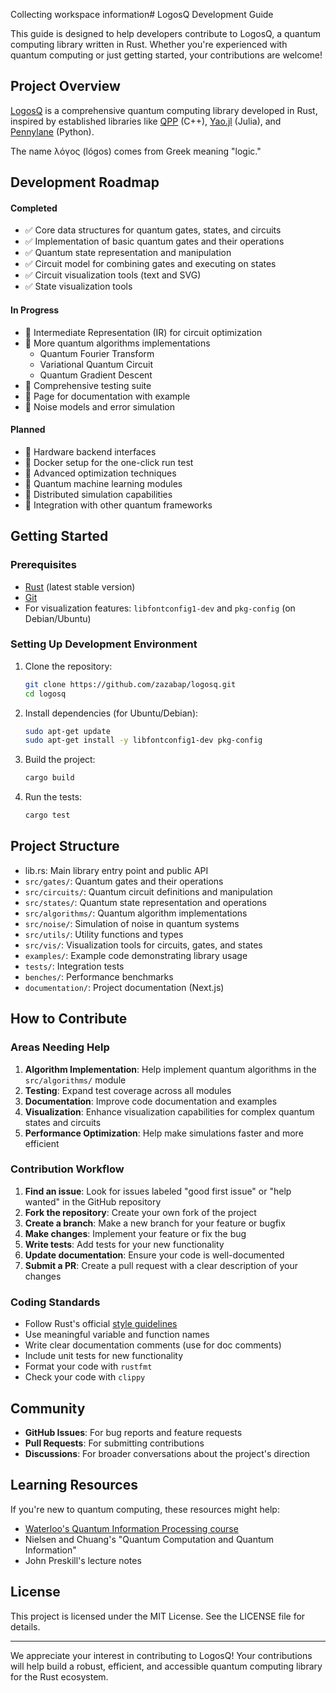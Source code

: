 Collecting workspace information# LogosQ Development Guide

This guide is designed to help developers contribute to LogosQ, a quantum computing library written in Rust. Whether you're experienced with quantum computing or just getting started, your contributions are welcome!

## Project Overview

[LogosQ](https://github.com/zazabap/logosq.git) is a comprehensive quantum computing library developed in Rust, inspired by established libraries like [QPP](https://journals.plos.org/plosone/article?id=10.1371/journal.pone.0208073) (C++), [Yao.jl](https://yaoquantum.org/) (Julia), and [Pennylane](https://pennylane.ai/) (Python).

The name λόγος (lógos) comes from Greek meaning "logic."

## Development Roadmap
#### Completed
- ✅ Core data structures for quantum gates, states, and circuits
- ✅ Implementation of basic quantum gates and their operations
- ✅ Quantum state representation and manipulation
- ✅ Circuit model for combining gates and executing on states
- ✅ Circuit visualization tools (text and SVG)
- ✅ State visualization tools

#### In Progress
- 🚧 Intermediate Representation (IR) for circuit optimization
- 🚧 More quantum algorithms implementations
  - Quantum Fourier Transform
  - Variational Quantum Circuit
  - Quantum Gradient Descent
- 🚧 Comprehensive testing suite
- 🚧 Page for documentation with example
- 🚧 Noise models and error simulation

#### Planned
- 📅 Hardware backend interfaces
- 📅 Docker setup for the one-click run test
- 📅 Advanced optimization techniques
- 📅 Quantum machine learning modules
- 📅 Distributed simulation capabilities
- 📅 Integration with other quantum frameworks

## Getting Started

### Prerequisites
- [Rust](https://rustup.rs/) (latest stable version)
- [Git](https://git-scm.com/)
- For visualization features: `libfontconfig1-dev` and `pkg-config` (on Debian/Ubuntu)

### Setting Up Development Environment

1. Clone the repository:
   ```bash
   git clone https://github.com/zazabap/logosq.git
   cd logosq
   ```

2. Install dependencies (for Ubuntu/Debian):
   ```bash
   sudo apt-get update
   sudo apt-get install -y libfontconfig1-dev pkg-config
   ```

3. Build the project:
   ```bash
   cargo build
   ```

4. Run the tests:
   ```bash
   cargo test
   ```

## Project Structure

- lib.rs: Main library entry point and public API
- `src/gates/`: Quantum gates and their operations
- `src/circuits/`: Quantum circuit definitions and manipulation
- `src/states/`: Quantum state representation and operations
- `src/algorithms/`: Quantum algorithm implementations
- `src/noise/`: Simulation of noise in quantum systems
- `src/utils/`: Utility functions and types
- `src/vis/`: Visualization tools for circuits, gates, and states
- `examples/`: Example code demonstrating library usage
- `tests/`: Integration tests
- `benches/`: Performance benchmarks
- `documentation/`: Project documentation (Next.js)

## How to Contribute

### Areas Needing Help

1. **Algorithm Implementation**: Help implement quantum algorithms in the `src/algorithms/` module
2. **Testing**: Expand test coverage across all modules
3. **Documentation**: Improve code documentation and examples
4. **Visualization**: Enhance visualization capabilities for complex quantum states and circuits
5. **Performance Optimization**: Help make simulations faster and more efficient

### Contribution Workflow

1. **Find an issue**: Look for issues labeled "good first issue" or "help wanted" in the GitHub repository
2. **Fork the repository**: Create your own fork of the project
3. **Create a branch**: Make a new branch for your feature or bugfix
4. **Make changes**: Implement your feature or fix the bug
5. **Write tests**: Add tests for your new functionality
6. **Update documentation**: Ensure your code is well-documented
7. **Submit a PR**: Create a pull request with a clear description of your changes

### Coding Standards

- Follow Rust's official [style guidelines](https://doc.rust-lang.org/1.0.0/style/README.html)
- Use meaningful variable and function names
- Write clear documentation comments (use  for doc comments)
- Include unit tests for new functionality
- Format your code with `rustfmt`
- Check your code with `clippy`

## Community

- **GitHub Issues**: For bug reports and feature requests
- **Pull Requests**: For submitting contributions
- **Discussions**: For broader conversations about the project's direction

## Learning Resources

If you're new to quantum computing, these resources might help:
- [Waterloo's Quantum Information Processing course](https://www.math.uwaterloo.ca/~wcleung/intro-qinfo.html)
- Nielsen and Chuang's "Quantum Computation and Quantum Information"
- John Preskill's lecture notes

## License

This project is licensed under the MIT License. See the LICENSE file for details.

---

We appreciate your interest in contributing to LogosQ! Your contributions will help build a robust, efficient, and accessible quantum computing library for the Rust ecosystem.